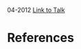 

04-2012
[Link to Talk](https://www.churchofjesuschrist.org/study/general-conference/2012/04/saturday-afternoon-session?lang=eng)



# References
